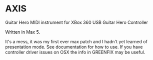 AXIS
====

Guitar Hero MIDI instrument for XBox 360 USB Guitar Hero Controller

Written in Max 5.

It's a mess, it was my first ever max patch and I hadn't yet learned of presentation mode.
See documentation for how to use.  If you have controller driver issues on OSX the info in GREENFIX may be useful. 
